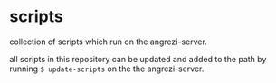 # scripts

collection of scripts which run on the angrezi-server.

all scripts in this repository can be updated and added to the path by running  `$ update-scripts` on the the angrezi-server.

